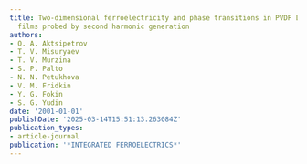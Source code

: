 ```yaml
---
title: Two-dimensional ferroelectricity and phase transitions in PVDF Langmuir-Blodgett
  films probed by second harmonic generation
authors:
- O. A. Aktsipetrov
- T. V. Misuryaev
- T. V. Murzina
- S. P. Palto
- N. N. Petukhova
- V. M. Fridkin
- Y. G. Fokin
- S. G. Yudin
date: '2001-01-01'
publishDate: '2025-03-14T15:51:13.263084Z'
publication_types:
- article-journal
publication: '*INTEGRATED FERROELECTRICS*'
---
```

